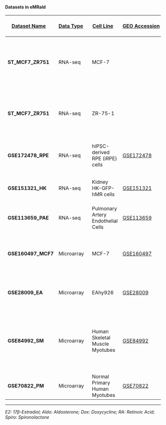 #### **Datasets in eMRald**

| <u>Dataset Name</u>    | <u>Data Type</u>    | <u>Cell Line</u>                   | <u>GEO Accession</u>                                                      | <u>Details                                                                                  | <u>Samples</u>                                                                                                                                                                                                       | <u>Treatment Duration </u> | <u> Serum Deprivation Duration </u> | <br><br><br> |
|------------------------|---------------------|------------------------------------|---------------------------------------------------------------------------|---------------------------------------------------------------------------------------------|----------------------------------------------------------------------------------------------------------------------------------------------------------------------------------------------------------------------|----------------------------|-------------------------------------|--------------|
| **ST_MCF7_ZR751**      | RNA-seq             | MCF-7                              |                                                                           | transiently transfected cells <br>with empty vector (EV), <br>MR overexpression vector (OV) | Control (EtOH) • Aldo*(100nM)* • Aldo*(100nM)*+Spiro*(20nM)*                                                                                                                                                         | 24 hours                   | 24 hours                            | <br><br><br> |
| **ST_MCF7_ZR751**      | RNA-seq             | ZR-75-1                            |                                                                           | transiently transfected cells <br>with empty vector, <br>MR overexpression vector           | Control (EtOH) • Aldo*(100nM)*                                                                                                                                                                                       | 24 hours                   | 24 hours                            | <br><br><br> |
| **GSE172478_RPE**      | RNA-seq             | hiPSC-derived RPE (iRPE) cells     | [GSE172478](https://www.ncbi.nlm.nih.gov/geo/query/acc.cgi?acc=GSE172478) |                                                                                             | Control (EtOH) • Control (MeOH) • Cortisol*(100nM)* • Cortisol*(100nM)*+RU486*(100mM)* • Aldo*(100nM)*                                                                                                               | 1 week                     | 24 hours                            | <br><br><br> |
| **GSE151321_HK**       | RNA-seq             | Kidney HK-GFP-hMR cells            | [GSE151321](https://www.ncbi.nlm.nih.gov/geo/query/acc.cgi?acc=GSE151321) |                                                                                             | Control (EtOH) • Aldo*(10nM)* • Spiro*(1μM)* • Fine*(1μM)* • Aldo*(10nM)*+Spiro*(1μM)* • Aldo*(10nM)*+Fine*1(μM)*                                                                                                    | 48 hours                   | 3 hours                             | <br><br><br> |
| **GSE113659_PAE**      | RNA-seq             | Pulmonary Artery Endothelial Cells | [GSE113659](https://www.ncbi.nlm.nih.gov/geo/query/acc.cgi?acc=GSE113659) | si-NEDD9 transfected, untransfected cells                                                   | Control (DMSO) • Aldo*(100nM)*                                                                                                                                                                                       | 24 hours                   |                                     | <br><br><br> |
| **GSE160497_MCF7**     | Microarray          | MCF-7                              | [GSE160497](https://www.ncbi.nlm.nih.gov/geo/query/acc.cgi?acc=GSE160497) | Dox-inducible overexpression system                                                         | Dox*(1μg/mL)* • minusDox • Dox+Aldo*(10nM)* • minusDox+Aldo*(10nM)* • Dox+E2*(10nM)* • Dox+E2*(10nM)*+Aldo*(10nM)* • Dox+RA*(1μM)* • Dox+RA*(1μM)*+Aldo*(10nM)*                                                      | 6 hours                    | 48 hours                            | <br><br><br> |
| **GSE28009_EA**        | Microarray          | EAhy926                            | [GSE28009](https://www.ncbi.nlm.nih.gov/geo/query/acc.cgi?acc=GSE28009)   | stably MR expressing cells by retroviral system                                             | Control (Untreated) • Aldo*(1nM)*                                                                                                                                                                                    | 6 hours                    | 24 hours                            | <br><br><br> |
| **GSE84992_SM**        | Microarray          | Human Skeletal Muscle Myotubes     | [GSE84992](https://www.ncbi.nlm.nih.gov/geo/query/acc.cgi?acc=GSE84992)   |                                                                                             | Control (DMSO) • Aldo*(100nM)* • Spiro*(10μM)* • Eplerenone*(10μM)* • Mifepristone*(1μM)* • Prednisolone*(1μM)* • Aldo*(100nM)*+Spiro*(10μM)* • Aldo*(100nM)*+Eplerenone*(10μM)* • Aldo*(100nM)*+Mifepristone*(1μM)* | 24, 48 hours               | 5 days                              | <br><br><br> |
| **GSE70822_PM**        | Microarray          | Normal Primary Human Myotubes      | [GSE70822](https://www.ncbi.nlm.nih.gov/geo/query/acc.cgi?acc=GSE70822)   |                                                                                             | Control (EtOH) • Aldo*(10μM)* • Spiro*(10μM)*                                                                                                                                                                        | 48 hours                   | 5 days                              | <br><br><br> |

------------------------------------------------------------------------

*E2: 17β-Estradiol; Aldo: Aldosterone; Dox: Doxycycline; RA: Retinoic Acid; Spiro: Spironolactone*
